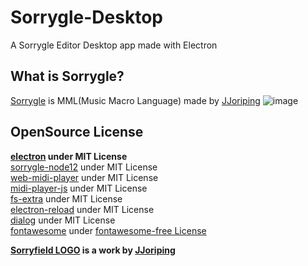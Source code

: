# Sorrygle-Desktop
A Sorrygle Editor Desktop app made with Electron
## What is Sorrygle?
[Sorrygle](https://github.com/JJoriping/Sorrygle) is MML(Music Macro Language) made by [JJoriping](https://github.com/JJoriping)
![image](https://user-images.githubusercontent.com/55011525/144843216-eaf607f6-f704-4372-9172-797ad43daa25.png)
## OpenSource License
**[electron](github.com/electron/electron) under MIT License**<br>
[sorrygle-node12](https://github.com/lshqqytiger/Sorrygle-node12) under MIT License<br>
[web-midi-player](https://github.com/yvesgurcan/web-midi-player) under MIT License<br>
[midi-player-js](https://github.com/grimmdude/MidiPlayerJS) under MIT License<br>
[fs-extra](https://github.com/jprichardson/node-fs-extra) under MIT License<br>
[electron-reload](https://github.com/yan-foto/electron-reload) under MIT License <br>
[dialog](github.com/tomas/dialog) under MIT License <br>
[fontawesome](https://github.com/FortAwesome/Font-Awesome/blob/master/LICENSE.txt) under [fontawesome-free License](https://fontawesome.com/license/free) <br>

__**[Sorryfield LOGO](https://github.com/Muzihuzi/Sorrygle-Desktop/blob/main/assets/favicon.ico) is a work by [JJoriping](https://github.com/JJoriping)**__
